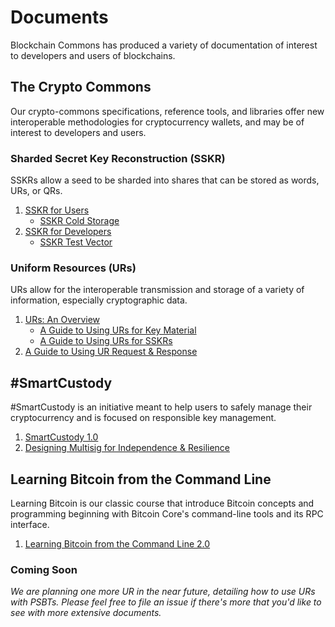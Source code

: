 # Documents

Blockchain Commons has produced a variety of documentation of interest to developers and users of blockchains.

## The Crypto Commons

Our crypto-commons specifications, reference tools, and libraries offer new interoperable methodologies for cryptocurrency wallets, and may be of interest to developers and users.

### Sharded Secret Key Reconstruction (SSKR)

SSKRs allow a seed to be sharded into shares that can be stored as words, URs, or QRs.

1. [SSKR for Users](sskr-users.md)
   * [SSKR Cold Storage](sskr-cold-storage.md)
1. [SSKR for Developers](sskr-developers.md)
   * [SSKR Test Vector](sskr-test-vector.md)

### Uniform Resources (URs)

URs allow for the interoperable transmission and storage of a variety of information, especially cryptographic data.

1. [URs: An Overview](ur-1-overview.md)
   * [A Guide to Using URs for Key Material](ur-2-keys.md)
   * [A Guide to Using URs for SSKRs](ur-3-sskrs.md)
1. [A Guide to Using UR Request & Response](ur-99-request-response.md)

## #SmartCustody

#SmartCustody is an initiative meant to help users to safely manage their cryptocurrency and is focused on responsible key management.

1. [SmartCustody 1.0](https://www.smartcustody.com/)
1. [Designing Multisig for Independence & Resilience](https://github.com/BlockchainCommons/Gordian/blob/master/Docs/Multisig.md)

## Learning Bitcoin from the Command Line

Learning Bitcoin is our classic course that introduce Bitcoin concepts and programming beginning with Bitcoin Core's command-line tools and its RPC interface.

1. [Learning Bitcoin from the Command Line 2.0](https://github.com/BlockchainCommons/Learning-Bitcoin-from-the-Command-Line/blob/master/README.md)

### Coming Soon

_We are planning one more UR in the near future, detailing how to use URs with PSBTs. Please feel free to file an issue if there's more that you'd like to see with more extensive documents._
